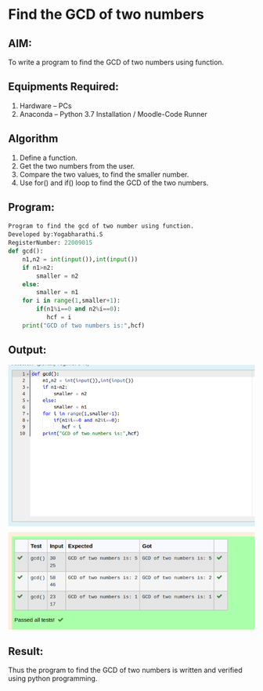 # Find the GCD of two numbers

## AIM:
To write a program to find the GCD of two numbers using function.

## Equipments Required:
1. Hardware – PCs
2. Anaconda – Python 3.7 Installation / Moodle-Code Runner

## Algorithm
1. Define a function.
2. Get the two numbers from the user.
3. Compare the two values, to find the smaller number.
4. Use for() and if() loop to find the GCD of the two numbers.

## Program:
```python
Program to find the gcd of two number using function.
Developed by:Yogabharathi.S
RegisterNumber: 22009015 
def gcd():
    n1,n2 = int(input()),int(input())
    if n1>n2:
        smaller = n2
    else:
        smaller = n1
    for i in range(1,smaller+1):
        if(n1%i==0 and n2%i==0):
           hcf = i
    print("GCD of two numbers is:",hcf)        
```

## Output:
![gcd of two number](gcd.png)


## Result:
Thus the program to find the GCD of two numbers is written and verified using python programming.
